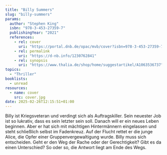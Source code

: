 ```yaml
---
title: "Billy Summers"
slug: "billy-summers"
params:
  author: "Stephen King"
  isbn: "978-3-453-27359-7"
  publishingYear: "2021"
  references:
    - rel: cover
      uri: "https://portal.dnb.de/opac/mvb/cover?isbn=978-3-453-27359-7"
    - rel: permalink
      uri: "https://d-nb.info/1230762841"
    - rel: synopsis
      uri: "https://www.thalia.de/shop/home/suggestartikel/A1063536737"
topics:
  - "Thriller"
booklists:
  - unread
resources:
  - name: cover
    src: cover.jpg
date: 2025-02-26T12:15:51+01:00
---
```

Billy ist Kriegsveteran und verdingt sich als Auftragskiller. Sein neuester 
Job ist so lukrativ, dass es sein letzter sein soll. Danach will er ein neues 
Leben beginnen. Aber er hat sich mit mächtigen Hintermännern eingelassen und 
steht schließlich selbst im Fadenkreuz. Auf der Flucht rettet er die junge 
Alice, die Opfer einer Gruppenvergewaltigung wurde. Billy muss sich 
entscheiden. Geht er den Weg der Rache oder der Gerechtigkeit? Gibt es da 
einen Unterschied? So oder so, die Antwort liegt am Ende des Wegs.